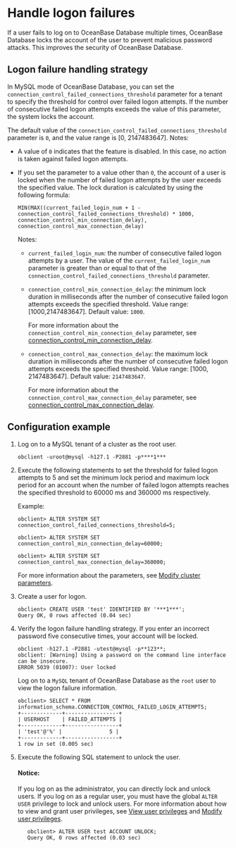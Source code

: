 # Handle logon failures

If a user fails to log on to OceanBase Database multiple times, OceanBase Database locks the account of the user to prevent malicious password attacks. This improves the security of OceanBase Database. 

## Logon failure handling strategy

In MySQL mode of OceanBase Database, you can set the `connection_control_failed_connections_threshold` parameter for a tenant to specify the threshold for control over failed logon attempts. If the number of consecutive failed logon attempts exceeds the value of this parameter, the system locks the account. 

The default value of the `connection_control_failed_connections_threshold` parameter is `0`, and the value range is \[0, 2147483647\]. Notes:

* A value of `0` indicates that the feature is disabled. In this case, no action is taken against failed logon attempts. 

* If you set the parameter to a value other than `0`, the account of a user is locked when the number of failed logon attempts by the user exceeds the specified value. The lock duration is calculated by using the following formula:

   `MIN(MAX((current_failed_login_num + 1 - connection_control_failed_connections_threshold) * 1000, connection_control_min_connection_delay), connection_control_max_connection_delay)`

   Notes:

   * `current_failed_login_num`: the number of consecutive failed logon attempts by a user. The value of the `current_failed_login_num` parameter is greater than or equal to that of the `connection_control_failed_connections_threshold` parameter. 

   * `connection_control_min_connection_delay`: the minimum lock duration in milliseconds after the number of consecutive failed logon attempts exceeds the specified threshold. Value range: \[1000,2147483647\]. Default value: `1000`. 

      For more information about the `connection_control_min_connection_delay` parameter, see [connection_control_min_connection_delay](../../../../7.reference/5.system-reference/1.system-configuration-items/4.tenant-level-configuration-items/6.connection_control_min_connection_delay.md). 

   * `connection_control_max_connection_delay`: the maximum lock duration in milliseconds after the number of consecutive failed logon attempts exceeds the specified threshold. Value range: \[1000, 2147483647\]. Default value: `2147483647`. 

      For more information about the `connection_control_max_connection_delay` parameter, see [connection_control_max_connection_delay](../../../../7.reference/5.system-reference/1.system-configuration-items/4.tenant-level-configuration-items/7.connection_control_max_connection_delay.md). 

## Configuration example

1. Log on to a MySQL tenant of a cluster as the root user. 

   ```shell
   obclient -uroot@mysql -h127.1 -P2881 -p****1***
   ```

2. Execute the following statements to set the threshold for failed logon attempts to 5 and set the minimum lock period and maximum lock period for an account when the number of failed logon attempts reaches the specified threshold to 60000 ms and 360000 ms respectively. 

   Example:

   ```shell
   obclient> ALTER SYSTEM SET connection_control_failed_connections_threshold=5;

   obclient> ALTER SYSTEM SET connection_control_min_connection_delay=60000;

   obclient> ALTER SYSTEM SET connection_control_max_connection_delay=360000;
   ```

   For more information about the parameters, see [Modify cluster parameters](../../../../7.reference/2.administrator-guide/2.basic-database-management/2.configuration-management/2.set-parameters.md). 

3. Create a user for logon. 

   ```shell
   obclient> CREATE USER 'test' IDENTIFIED BY '***1***';
   Query OK, 0 rows affected (0.04 sec)
   ```

4. Verify the logon failure handling strategy.
   If you enter an incorrect password five consecutive times, your account will be locked. 

   ```shell
   obclient -h127.1 -P2881 -utest@mysql -p**123**;
   obclient: [Warning] Using a password on the command line interface can be insecure.
   ERROR 5039 (01007): User locked
   ```

   Log on to a `MySQL` tenant of OceanBase Database as the `root` user to view the logon failure information. 

   ```shell
   obclient> SELECT * FROM information_schema.CONNECTION_CONTROL_FAILED_LOGIN_ATTEMPTS;
   +-------------+-----------------+
   | USERHOST    | FAILED_ATTEMPTS |
   +-------------+-----------------+
   | 'test'@'%' |               5 |
   +-------------+-----------------+
   1 row in set (0.005 sec)
   ```

5. Execute the following SQL statement to unlock the user. 

   <main id="notice" type='notice'>
    <h4>Notice:</h4>
    <p>If you log on as the administrator, you can directly lock and unlock users. If you log on as a regular user, you must have the global <code>ALTER USER</code> privilege to lock and unlock users. For more information about how to view and grant user privileges, see <a href="../../../../7.reference/2.administrator-guide/2.basic-database-management/4.manage-tenants/5.manage-users-and-permissions/3.mysql-mode/4.view-user-permissions-of-mysql-mode.md">View user privileges</a> and <a href="../../../../7.reference/2.administrator-guide/2.basic-database-management/4.manage-tenants/5.manage-users-and-permissions/3.mysql-mode/5.modify-user-permissions-of-mysql-mode.md">Modify user privileges</a>.</p>
   </main>

   ```shell
      obclient> ALTER USER test ACCOUNT UNLOCK;
      Query OK, 0 rows affected (0.03 sec)
   ```
